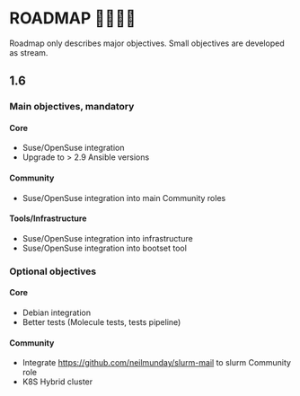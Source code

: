 # ROADMAP  :steam_locomotive::railway_car::railway_car::railway_car:

Roadmap only describes major objectives. Small objectives are developed as stream.

## 1.6

### Main objectives, mandatory

#### Core

- Suse/OpenSuse integration
- Upgrade to > 2.9 Ansible versions

#### Community

- Suse/OpenSuse integration into main Community roles

#### Tools/Infrastructure

- Suse/OpenSuse integration into infrastructure
- Suse/OpenSuse integration into bootset tool

### Optional objectives

#### Core

- Debian integration
- Better tests (Molecule tests, tests pipeline)

#### Community

- Integrate https://github.com/neilmunday/slurm-mail to slurm Community role
- K8S Hybrid cluster
